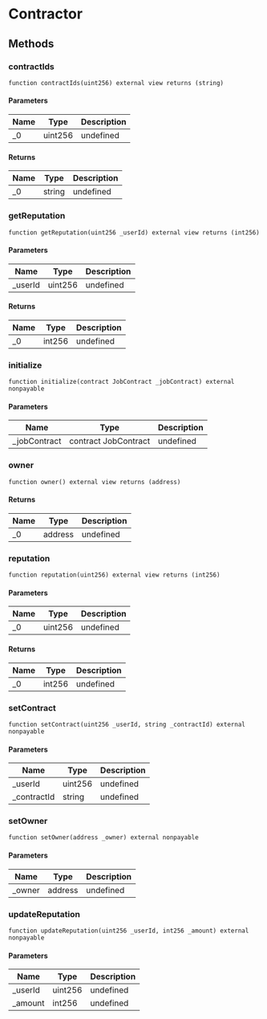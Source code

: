 # Contractor









## Methods

### contractIds

```solidity
function contractIds(uint256) external view returns (string)
```





#### Parameters

| Name | Type | Description |
|---|---|---|
| _0 | uint256 | undefined |

#### Returns

| Name | Type | Description |
|---|---|---|
| _0 | string | undefined |

### getReputation

```solidity
function getReputation(uint256 _userId) external view returns (int256)
```





#### Parameters

| Name | Type | Description |
|---|---|---|
| _userId | uint256 | undefined |

#### Returns

| Name | Type | Description |
|---|---|---|
| _0 | int256 | undefined |

### initialize

```solidity
function initialize(contract JobContract _jobContract) external nonpayable
```





#### Parameters

| Name | Type | Description |
|---|---|---|
| _jobContract | contract JobContract | undefined |

### owner

```solidity
function owner() external view returns (address)
```






#### Returns

| Name | Type | Description |
|---|---|---|
| _0 | address | undefined |

### reputation

```solidity
function reputation(uint256) external view returns (int256)
```





#### Parameters

| Name | Type | Description |
|---|---|---|
| _0 | uint256 | undefined |

#### Returns

| Name | Type | Description |
|---|---|---|
| _0 | int256 | undefined |

### setContract

```solidity
function setContract(uint256 _userId, string _contractId) external nonpayable
```





#### Parameters

| Name | Type | Description |
|---|---|---|
| _userId | uint256 | undefined |
| _contractId | string | undefined |

### setOwner

```solidity
function setOwner(address _owner) external nonpayable
```





#### Parameters

| Name | Type | Description |
|---|---|---|
| _owner | address | undefined |

### updateReputation

```solidity
function updateReputation(uint256 _userId, int256 _amount) external nonpayable
```





#### Parameters

| Name | Type | Description |
|---|---|---|
| _userId | uint256 | undefined |
| _amount | int256 | undefined |




